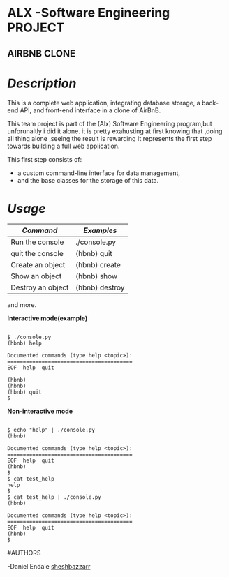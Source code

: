 # **ALX -Software Engineering  PROJECT**
## **AIRBNB CLONE**

# *Description*
This  is a complete web application, integrating database storage, a back-end API, and front-end interface in a clone of AirBnB.

This team project is part of the (Alx) Software Engineering program,but unforunaltly i did it alone. it is pretty exahusting at first knowing that ,doing all thing alone ,seeing the result is rewarding
It represents the first step towards building a full web application.

This first step consists of:
- a custom command-line interface for data management,
- and the base classes for the storage of this data.

# *Usage*

|  *Command*         |    *Examples*                             |
|--------------------|-------------------------------------------|
|Run the console     |./console.py                               |
|quit the console    |(hbnb) quit                                |
|Create an object    |(hbnb) create <class>                      | 
|Show an object      |(hbnb) show <class> <id>                   |
|Destroy an object   |(hbnb) destroy <class> <id>                |

and more.

**Interactive mode(example)**

```

$ ./console.py
(hbnb) help

Documented commands (type help <topic>):
========================================
EOF  help  quit

(hbnb)
(hbnb)
(hbnb) quit
$
```
**Non-interactive mode**

```

$ echo "help" | ./console.py
(hbnb)

Documented commands (type help <topic>):
========================================
EOF  help  quit
(hbnb)
$
$ cat test_help
help
$
$ cat test_help | ./console.py
(hbnb)

Documented commands (type help <topic>):
========================================
EOF  help  quit
(hbnb)
$
```
#AUTHORS

-Daniel Endale  [sheshbazzarr](https://github.com/sheshbazzarr)
